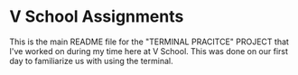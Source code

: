 V School Assignments  
====================

This is the main README file for the "TERMINAL PRACITCE" PROJECT that I've worked on during my time here at V School. This was done on our first day to familiarize us with using the terminal.

